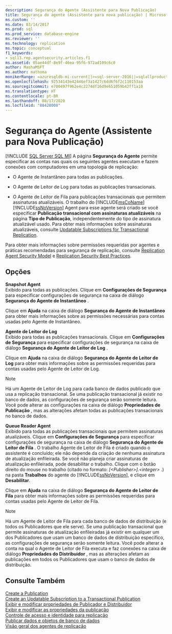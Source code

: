```yaml
---
description: Segurança do Agente (Assistente para Nova Publicação)
title: Segurança do agente (Assistente para nova publicação) | Microsoft Docs
ms.custom: ''
ms.date: 03/14/2017
ms.prod: sql
ms.prod_service: database-engine
ms.reviewer: ''
ms.technology: replication
ms.topic: conceptual
f1_keywords:
- sql13.rep.agentsecurity.articles.f1
ms.assetid: 05ae44df-8e9f-46ea-95f6-972ad109c6c0
author: MashaMSFT
ms.author: mathoma
monikerRange: =azuresqldb-mi-current||>=sql-server-2016||=sqlallproducts-allversions
ms.openlocfilehash: 92534143e42446ef3a1427c6dd6f6f2c110153aa
ms.sourcegitcommit: e700497f962e4c2274df16d9e651059b42ff1a10
ms.translationtype: HT
ms.contentlocale: pt-BR
ms.lasthandoff: 08/17/2020
ms.locfileid: "88428008"
---
```

# <a name="agent-security-new-publication-wizard"></a>Segurança do Agente (Assistente para Nova Publicação)
[!INCLUDE [SQL Server SQL MI](../../includes/applies-to-version/sql-asdbmi.md)]
  A página **Segurança do Agente** permite especificar as contas nas quais os seguintes agentes executam e fazem conexões com computadores em uma topologia de replicação:  
  
-   O Agente de Instantâneo para todas as publicações.  
  
-   O Agente de Leitor de Log para todas as publicações transacionais.  
  
-   O Agente de Leitor de Fila para publicações transacionais que permitem assinaturas atualizáveis. O trabalho do [!INCLUDE[msCoName](../../includes/msconame-md.md)] [!INCLUDE[ssNoVersion](../../includes/ssnoversion-md.md)] Agent para esse agente será criado se você especificar **Publicação transacional com assinaturas atualizáveis** na página **Tipo de Publicação**, independentemente do tipo de assinatura atualizável usado. Para obter mais informações sobre assinaturas atualizáveis, consulte [Updatable Subscriptions for Transactional Replication](../../relational-databases/replication/transactional/updatable-subscriptions-for-transactional-replication.md).  
  
 Para obter mais informações sobre permissões requeridas por agentes e práticas recomendadas para segurança de replicação, consulte [Replication Agent Security Model](../../relational-databases/replication/security/replication-agent-security-model.md) e [Replication Security Best Practices](../../relational-databases/replication/security/replication-security-best-practices.md).  
  
## <a name="options"></a>Opções  
 **Snapshot Agent**  
 Exibido para todas as publicações. Clique em **Configurações de Segurança** para especificar configurações de segurança na caixa de diálogo **Segurança do Agente de Instantâneo** .  
  
 Clique em **Ajuda** na caixa de diálogo **Segurança do Agente de Instantâneo** para obter mais informações sobre as permissões necessárias para contas usadas pelo Agente de Instantâneo.  
  
 **Agente de Leitor de Log**  
 Exibido para todas as publicações transacionais. Clique em **Configurações de Segurança** para especificar configurações de segurança na caixa de diálogo **Segurança do Agente de Leitor de Log** .  
  
 Clique em **Ajuda** na caixa de diálogo **Segurança do Agente de Leitor de Log** para obter mais informações sobre as permissões requeridas para contas usadas pelo Agente de Leitor de Log.  
  
> [!NOTE]  
>  Há um Agente de Leitor de Log para cada banco de dados publicado que usa a replicação transacional. Se uma publicação transacional já existir no banco de dados, as configurações de segurança serão somente leitura. Você pode alterar as configurações na caixa de diálogo **Propriedades de Publicação** , mas as alterações afetam todas as publicações transacionais no banco de dados.  
  
 **Queue Reader Agent**  
 Exibido para todas as publicações transacionais que permitem assinaturas atualizáveis. Clique em **Configurações de Segurança** para especificar configurações de segurança na caixa de diálogo **Segurança do Agente de Leitor de Fila** . O trabalho Agente de Leitor de Fila é criado quando o assistente é concluído; ele não depende da criação de nenhuma assinatura de atualização enfileirada. Se você não planeja criar assinaturas de atualização enfileirada, pode desabilitar o trabalho. Clique com o botão direito do mouse no trabalho (citado no formato: *[\<Publisher>].\<integer>* .) na pasta **Trabalhos** do agente do [!INCLUDE[ssNoVersion](../../includes/ssnoversion-md.md)], e clique em **Desabilitar**.  
  
 Clique em **Ajuda** na caixa de diálogo **Segurança do Agente de Leitor de Fila** para obter mais informações sobre as permissões requeridas para contas usadas pelo Agente de Leitor de Fila.  
  
> [!NOTE]  
>  Há um Agente de Leitor de Fila para cada banco de dados de distribuição (e todos os Publicadores que ele serve). Se uma publicação transacional que permite assinaturas de atualização enfileiradas já existir em qualquer um dos Publicadores que usam um banco de dados de distribuição específico, as configurações de segurança serão somente leitura. Você pode alterar a conta na qual o Agente de Leitor de Fila executa e faz conexões na caixa de diálogo **Propriedades do Distribuidor** , mas as alterações afetam as publicações em todos os Publicadores que usam o banco de dados de distribuição.  
  
## <a name="see-also"></a>Consulte Também  
 [Create a Publication](../../relational-databases/replication/publish/create-a-publication.md)   
 [Create an Updatable Subscription to a Transactional Publication](publish/create-an-updatable-subscription-to-a-transactional-publication.md)   
 [Exibir e modificar propriedades de Publicador e Distribuidor](../../relational-databases/replication/view-and-modify-distributor-and-publisher-properties.md)   
 [Exibir e modificar as propriedades da publicação](../../relational-databases/replication/publish/view-and-modify-publication-properties.md)   
 [Controle de acesso e identidade para replicação](../../relational-databases/replication/security/identity-and-access-control-replication.md)   
 [Publicar dados e objetos de banco de dados](../../relational-databases/replication/publish/publish-data-and-database-objects.md)   
 [Visão geral dos agentes de replicação](../../relational-databases/replication/agents/replication-agents-overview.md)  
  
  
